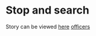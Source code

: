 # Stop and search

Story can be viewed [here](https://gwilloughby99.github.io/2021-01-21-stopandsearch-analysis/)
[officers](..assets/latest-police-officers.jpg)

